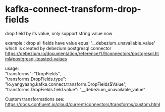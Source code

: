 # kafka-connect-transform-drop-fields

drop field by its value, only support string value now

example : drop all fields have value equal '__debezium_unavailable_value' which is created by debezium postgresql connector 
https://debezium.io/documentation/reference/1.9/connectors/postgresql.html#postgresql-toasted-values

usage:  
"transforms": "DropFields",  
"transforms.DropFields.type": "io.yangyaang.kafka.connect.transform.DropFields$Value",  
"transforms.DropFields.field.value": "__debezium_unavailable_value"  

Custom transformations see: https://docs.confluent.io/cloud/current/connectors/transforms/custom.html
